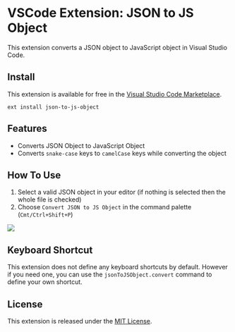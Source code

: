 # VSCode Extension: JSON to JS Object

This extension converts a JSON object to JavaScript object in Visual Studio Code.

## Install

This extension is available for free in the [Visual Studio Code Marketplace](https://marketplace.visualstudio.com/items?itemName=sallar.json-to-js-object).

```
ext install json-to-js-object
```

## Features

+ Converts JSON Object to JavaScript Object
+ Converts `snake-case` keys to `camelCase` keys while converting the object

## How To Use

1. Select a valid JSON object in your editor (if nothing is selected then the whole file is checked)
2. Choose `Convert JSON to JS Object` in the command palette (`Cmt/Ctrl+Shift+P`)

![](preview.gif)

## Keyboard Shortcut

This extension does not define any keyboard shortcuts by default. However if you need one, you can use the `jsonToJSObject.convert` command to define your own shortcut.

## License

This extension is released under the [MIT License](https://github.com/sallar/vscode-json-to-js-object/blob/master/LICENSE).
